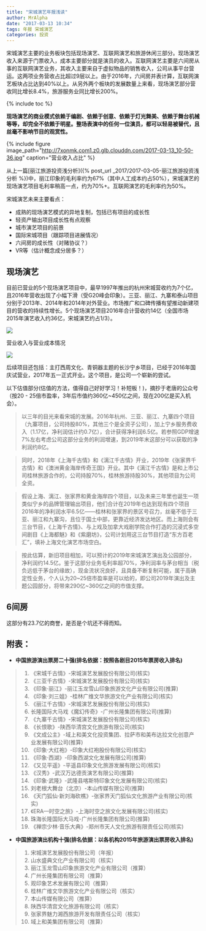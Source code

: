 ```yaml
---
title: "宋城演艺年报浅读"
author: MrAlpha
date: "2017-03-13 10:34"
tags: 年报 宋城演艺
categories: 投资
---
```


宋城演艺主要的业务板块包括现场演艺、互联网演艺和旅游休闲三部分。现场演艺收入来源于门票收入，成本主要部分就是演员的收入。互联网演艺主要是六间房从事的互联网演艺业务，其收入主要来自于虚拟物品的销售收入，公司从事平台营运。这两项业务营收占比超过9层以上。由于2016年，六间房并表计算，互联网演艺板块占比达到40%以上。从另外两个板块的发展数量上来看，现场演艺部分营收同比增长8.4%，旅游服务业同比增长200%。

{% include toc %}

**现场演艺的商业模式依赖于编剧、依赖于创意、依赖于灯光舞美、依赖于舞台机械等等，却完全不依赖于明星。整场表演中的任何一位演员，都可以轻易被替代，且丝毫不影响节目的观赏性。**

{% include figure image_path="http://7xonmk.com1.z0.glb.clouddn.com/2017-03-13_10-50-36.jpg" caption="营业收入占比" %}

从上一篇[丽江旅游投资浅分析]({% post_url _2017/2017-03-05-丽江旅游投资浅分析 %})中，丽江印象的毛利率约为67%（其中人工成本约占50%），宋城演艺的现场演艺项目毛利率稍高一点，约为70%+。互联网演艺的毛利率约为50%。

宋城演艺未来主要看点：

- 成熟的现场演艺模式的异地复制，包括已有项目的成长性
- 轻资产输出项目成长性有点观察
- 城市演艺项目的前景
- 国际宋城项目（跟踪项目进展情况）
- 六间房的成长性（对赌协议？）
- VR等（估计概念成分居多？）

## 现场演艺

目前已营业的5个现场演艺项目中，最早1997年推出的杭州宋城营收约为7个亿，且2016年营收出现了小幅下滑（受G20峰会印象）。三亚、丽江、九寨和泰山项目分别于2013年、2014年和2014年对外营业。市场推广和口碑传播有望推动新建项目的营收的持续性增长。5个现场演艺项目2016年合计营收约14亿（全国市场2015年演艺收入约36亿，宋城演艺约占1/3）。

![](http://7xonmk.com1.z0.glb.clouddn.com/2017-03-13_11-31-25.jpg)

营业收入与营业成本情况

![](http://7xonmk.com1.z0.glb.clouddn.com/2017-03-13_20-35-11.png)

后续项目还包括：主打西周文化、青铜器主题的长沙宁乡项目，已经于2016年国庆试营业，2017年五一正式开业。这个项目，是公司一个崭新的尝试。

以下估值部分(估值的方法，值得自己好好学习！补短板！)，摘抄于老唐的公众号（按20 - 25倍市盈率，3年后市值约360亿~450亿之间，现在200亿是买入机会）。

> 以三年的目光来看宋城的发展。2016年杭州、三亚、丽江、九寨四个项目（九寨项目，公司持股80%，其他三个是全资子公司），加上宁乡服务费收入（1.17亿，净利润估计约0.7亿），合计获得净利润6.5亿。若参照GDP增速7%左右考虑公司这部分业务的利润增速，到2019年末这部分可以获取的净利润约8亿。

> 同时，2018年《上海千古情》和《漓江千古情》开业，2019年《张家界千古情》和《澳洲黄金海岸传奇王国》开业。其中《漓江千古情》是和上市公司桂林旅游合作的，公司持股70%，桂林旅游持股30%，其他项目为公司全资。

> 假设上海、漓江、张家界和黄金海岸四个项目，以及未来三年里也诞生一项类似宁乡的品牌管理输出项目，他们合计在2019年也达到现有四个项目2016年的净利润水平6.5亿——桂林和张家界的景区号召力，丝毫不低于三亚、丽江和九寨沟，且位于国土中部，更靠近经济发达地区。而上海则会有三台节目，《上海千古情》、与上戏及加拿大戏剧学院合作打造的沉浸式多空间剧目《上海都魅》和《紫磨坊》，公司计划用这三台节目打造“东方百老汇”，填补上海文化演艺市场空白。

> 按此估算，新旧项目相加，可以预计的2019年宋城演艺演出及公园部分，净利润约14.5亿。鉴于这部分业务毛利率超70%，净利润率与茅台相当（税负远低于茅台的缘故），现金流状况良好，且具备不断复制可能，属于高确定性业务，个人认为20~25倍市盈率是可以给的，即公司2019年演出及主题公园部分，将带来290亿~360亿之间的市值支撑。

## 6间房

这部分有23.7亿的商誉，是否是个坑还不得而知。

## 附表：

- **中国旅游演出票房二十强(排名依据：按照各剧目2015年票房收入排名)**
>
> 1. 《宋城千古情》-宋城演艺发展股份有限公司(核实)  
> 2. 《三亚千古情》-宋城演艺发展股份有限公司(核实)  
> 3. 《印象·丽江》-丽江玉龙雪山印象旅游文化产业有限公司(推算)  
> 4. 《印象·刘三姐》-桂林广维文华旅游文化产业有限公司(核实)  
> 5. 《丽江千古情》-宋城演艺发展股份有限公司(核实)  
> 6. 长隆国际大马戏《魔幻传奇》-广州长隆集团有限公司(推算)  
> 7. 《九寨千古情》-宋城演艺发展股份有限公司(核实)  
> 8. 《长恨歌》-陕西华清宫文化旅游有限公司(核实)   
> 10. 《文成公主》-域上和美文化投资集团、拉萨市和美布达拉文化创意产业发展有限公司(推算)
> 11. 《印象·大红袍》-印象大红袍股份有限公司(核实)
> 12. 《印象·西湖》-印象西湖文化发展有限公司(推算)
> 13. 《又见平遥》-平遥县印象文化旅游发展有限公司(核实)
> 14. 《汉秀》-武汉万达德贡演艺有限公司(推算)
> 15. 《印象·武隆》-武隆县喀斯特印象文化发展有限公司(核实)
> 16. 刘老根大舞台（北京）-本山传媒有限公司(推算)
> 17. 《天门狐仙·新刘海砍樵》-张家界天门狐仙文化旅游产业有限公司(核实)
> 18. 《ERA—时空之旅》-上海时空之旅文化发展有限公司(核实)
> 19. 珠海长隆国际大马戏-广州长隆集团有限公司(推算)
> 20. 《禅宗少林·音乐大典》-郑州市天人文化旅游有限责任公司(核实)

- **中国旅游演出机构十强(排名依据：以各机构2015年旅游演出票房收入排名)**

> 1. 宋城演艺发展股份有限公司（年报）
> 2. 山水盛典文化产业有限公司（核实）
> 3. 丽江玉龙雪山印象旅游文化产业有限公司（推算）
> 4. 广州长隆集团有限公司（推算）
> 5. 观印象艺术发展有限公司（推算）
> 6. 桂林广维文华旅游文化产业有限公司（核实）
> 7. 本山传媒有限公司（推算）
> 8. 陕西华清宫文化旅游有限公司（核实）
> 9. 张家界魅力湘西旅游开发有限责任公司（核实）
> 10. 域上和美集团有限公司（推算）
